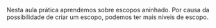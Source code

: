 Nesta aula prática aprendemos sobre escopos aninhado.
Por causa da possibilidade de criar um escopo, podemos ter mais níveis de escopo.
